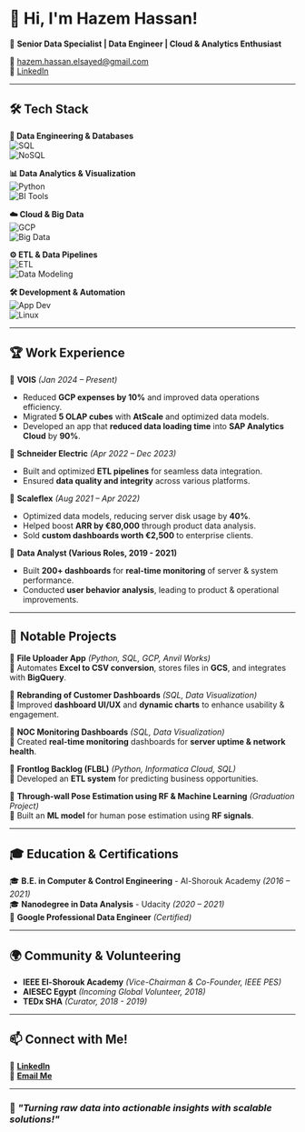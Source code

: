 # 👋 Hi, I'm Hazem Hassan!  

🚀 **Senior Data Specialist | Data Engineer | Cloud & Analytics Enthusiast**  

📧 [hazem.hassan.elsayed@gmail.com](mailto:hazem.hassan.elsayed@gmail.com)  
🔗 [LinkedIn](https://www.linkedin.com/in/hazemhassan14798/)  

---

## 🛠 Tech Stack  

**💾 Data Engineering & Databases**  
![SQL](https://img.shields.io/badge/SQL-PostgreSQL%20|%20Clickhouse%20|%20SQL%20Server%20|%20BigQuery-blue)  
![NoSQL](https://img.shields.io/badge/NoSQL-MongoDB%20|%20Cassandra-green)  

**📊 Data Analytics & Visualization**  
![Python](https://img.shields.io/badge/Python-Data%20Analysis%20|%20ETL-yellow?logo=python)  
![BI Tools](https://img.shields.io/badge/BI%20Tools-Tableau%20|%20Power%20BI%20|%20SAP%20Analytics%20Cloud%20|%20Looker%20Studio-orange)  

**☁️ Cloud & Big Data**  
![GCP](https://img.shields.io/badge/Google%20Cloud%20Platform-Data%20Engineering-red?logo=google-cloud)  
![Big Data](https://img.shields.io/badge/Big%20Data-Spark%20|%20Hadoop-blue)  

**⚙️ ETL & Data Pipelines**  
![ETL](https://img.shields.io/badge/ETL-Kafka%20|%20Airflow-purple)  
![Data Modeling](https://img.shields.io/badge/Data%20Modeling-AtScale-darkblue)  

**🛠 Development & Automation**  
![App Dev](https://img.shields.io/badge/App%20Development-Anvil%20Works-blue)  
![Linux](https://img.shields.io/badge/Linux-Command%20Line%20&%20Scripting-lightgrey)  

---

## 🏆 Work Experience  

💼 **VOIS** *(Jan 2024 – Present)*  
- Reduced **GCP expenses by 10%** and improved data operations efficiency.  
- Migrated **5 OLAP cubes** with **AtScale** and optimized data models.  
- Developed an app that **reduced data loading time** into **SAP Analytics Cloud** by **90%**.  

💼 **Schneider Electric** *(Apr 2022 – Dec 2023)*  
- Built and optimized **ETL pipelines** for seamless data integration.  
- Ensured **data quality and integrity** across various platforms.  

💼 **Scaleflex** *(Aug 2021 – Apr 2022)*  
- Optimized data models, reducing server disk usage by **40%**.  
- Helped boost **ARR by €80,000** through product data analysis.  
- Sold **custom dashboards worth €2,500** to enterprise clients.  

💼 **Data Analyst (Various Roles, 2019 - 2021)**  
- Built **200+ dashboards** for **real-time monitoring** of server & system performance.  
- Conducted **user behavior analysis**, leading to product & operational improvements.  

---

## 🚀 Notable Projects  

📌 **File Uploader App** *(Python, SQL, GCP, Anvil Works)*  
🔹 Automates **Excel to CSV conversion**, stores files in **GCS**, and integrates with **BigQuery**.  

📌 **Rebranding of Customer Dashboards** *(SQL, Data Visualization)*  
🔹 Improved **dashboard UI/UX** and **dynamic charts** to enhance usability & engagement.  

📌 **NOC Monitoring Dashboards** *(SQL, Data Visualization)*  
🔹 Created **real-time monitoring** dashboards for **server uptime & network health**.  

📌 **Frontlog Backlog (FLBL)** *(Python, Informatica Cloud, SQL)*  
🔹 Developed an **ETL system** for predicting business opportunities.  

📌 **Through-wall Pose Estimation using RF & Machine Learning** *(Graduation Project)*  
🔹 Built an **ML model** for human pose estimation using **RF signals**.  

---

## 🎓 Education & Certifications  

🎓 **B.E. in Computer & Control Engineering** - Al-Shorouk Academy *(2016 – 2021)*  
🎓 **Nanodegree in Data Analysis** - Udacity *(2020 – 2021)*  
📜 **Google Professional Data Engineer** *(Certified)*  

---

## 🌍 Community & Volunteering  

- **IEEE El-Shorouk Academy** *(Vice-Chairman & Co-Founder, IEEE PES)*  
- **AIESEC Egypt** *(Incoming Global Volunteer, 2018)*  
- **TEDx SHA** *(Curator, 2018 - 2019)*  

---

## 📫 Connect with Me!  

💼 **[LinkedIn](https://www.linkedin.com/in/hazemhassan14798/)**  
📧 **[Email Me](mailto:hazem.hassan.elsayed@gmail.com)**  

---

### 🚀 *"Turning raw data into actionable insights with scalable solutions!"*  
